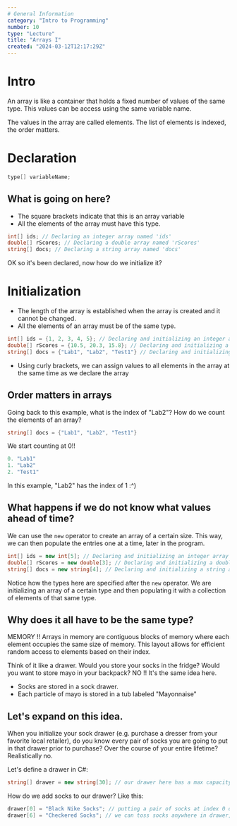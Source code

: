 ```yaml
---
# General Information
category: "Intro to Programming"
number: 10
type: "Lecture"
title: "Arrays I"
created: "2024-03-12T12:17:29Z"
---
```


# Intro

An array is like a container that holds a fixed number of values of the same type. This values can be access using the same variable name.

The values in the array are called elements. The list of elements is indexed, the order matters.

# Declaration

```cs
type[] variableName;
```

## What is going on here?

- The square brackets indicate that this is an array variable
- All the elements of the array must have this type.

```cs
int[] ids; // Declaring an integer array named 'ids'
double[] rScores; // Declaring a double array named 'rScores'
string[] docs; // Declaring a string array named 'docs'
```

OK so it's been declared, now how do we initialize it?

# Initialization

- The length of the array is established when the array is created and it cannot be changed.
- All the elements of an array must be of the same type.

```cs
int[] ids = {1, 2, 3, 4, 5}; // Declaring and initializing an integer array named 'ids'
double[] rScores = {10.5, 20.3, 15.8}; // Declaring and initializing a double array named 'rScores'
string[] docs = {"Lab1", "Lab2", "Test1"} // Declaring and initializing a string array named 'docs'
```

- Using curly brackets, we can assign values to all elements in the array at the same time as we declare the array

## Order matters in arrays

Going back to this example, what is the index of "Lab2"? How do we count the elements of an array?

```cs
string[] docs = {"Lab1", "Lab2", "Test1"}
```

We start counting at 0!!

```cs
0. "Lab1"
1. "Lab2"
2. "Test1"
```

In this example, "Lab2" has the index of 1 :^)

## What happens if we do not know what values ahead of time?

We can use the `new` operator to create an array of a certain size. This way, we can then populate the entries one at a time, later in the program.

```cs
int[] ids = new int[5]; // Declaring and initializing an integer array named 'ids' with a length of 5
double[] rScores = new double[3]; // Declaring and initializing a double array named 'rScores' with a length of 3
string[] docs = new string[4]; // Declaring and initializing a string array named 'docs' with a length of 4
```

Notice how the types here are specified after the `new` operator. We are initializing an array of a certain type and then populating it with a collection of elements of that same type.

## Why does it all have to be the same type?

MEMORY !! Arrays in memory are contiguous blocks of memory where each element occupies the same size of memory. This layout allows for efficient random access to elements based on their index.

Think of it like a drawer. Would you store your socks in the fridge? Would you want to store mayo in your backpack? NO !! It's the same idea here.

- Socks are stored in a sock drawer.
- Each particle of mayo is stored in a tub labeled "Mayonnaise"

## Let's expand on this idea.

When you initialize your sock drawer (e.g. purchase a dresser from your favorite local retailer), do you know every pair of socks you are going to put in that drawer prior to purchase? Over the course of your entire lifetime? Realistically no.

Let's define a drawer in C#:

```cs
string[] drawer = new string[30]; // our drawer here has a max capacity of 30 pairs of socks
```

How do we add socks to our drawer? Like this:

```cs
drawer[0] = "Black Nike Socks"; // putting a pair of socks at index 0 of our drawer
drawer[6] = "Checkered Socks"; // we can toss socks anywhere in drawer, as long as the index we are using is within the capacity of our drawer
```
